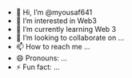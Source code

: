- 👋 Hi, I’m @myousaf641
- 👀 I’m interested in Web3
- 🌱 I’m currently learning Web 3
- 💞️ I’m looking to collaborate on ...
- 📫 How to reach me ...
- 😄 Pronouns: ...
- ⚡ Fun fact: ...

<!---
myousaf641/myousaf641 is a ✨ special ✨ repository because its `README.md` (this file) appears on your GitHub profile.
You can click the Preview link to take a look at your changes.
--->
